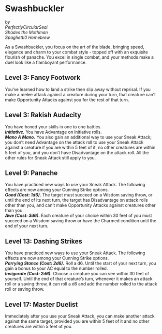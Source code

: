 # Swashbuckler
*by*  
*PerfectlyCircularSeal*  
*Shades the Mothman*  
*Spaghetti0 Homebrew*  

As a Swashbuckler, you focus on the art of the blade, bringing speed, elegance and charm to your combat style - topped off with an exquisite flourish of panache. You excel in single combat, and your methods make a duel look like a flamboyant performance.

## Level 3: Fancy Footwork
You’ve learned how to land a strike then slip away without reprisal. If you make a melee attack against a creature during your turn, that creature can’t make Opportunity Attacks against you for the rest of that turn.

## Level 3: Rakish Audacity
You have honed your skills in one to one battles.  
***Initiative.*** You have Advantage on Initiative rolls.  
***Mano A Mano.*** You also gain an additional way to use your Sneak Attack; you don’t need Advantage on the attack roll to use your Sneak Attack against a creature if you are within 5 feet of it, no other creatures are within 5 feet of you, and you don’t have Disadvantage on the attack roll. All the other rules for Sneak Attack still apply to you.

## Level 9: Panache
You have practiced new ways to use your Sneak Attack. The following effects are now among your Cunning Strike options.  
***Goad (Cost: 1d6).*** The target must succeed on a Wisdom saving throw, or until the end of its next turn, the target has Disadvantage on attack rolls other than you, and can’t make Opportunity Attacks against creatures other than you.  
***Awe (Cost: 3d6).*** Each creature of your choice within 30 feet of you must succeed on a Wisdom saving throw or have the Charmed condition until the end of your next turn.

## Level 13: Dashing Strikes
You have practiced new ways to use your Sneak Attack. The following effects are now among your Cunning Strike options.  
***Parrying Stance (Cost: 2d6).*** Roll a d6. Until the start of your next turn, you gain a bonus to your AC equal to the number rolled.  
***Invigorate (Cost: 2d6).*** Choose a creature you can see within 30 feet of yourself. Until the end of that creature’s turn, whenever it makes an attack roll or a saving throw, it can roll a d6 and add the number rolled to the attack roll or saving throw.

## Level 17: Master Duelist
Immediately after you use your Sneak Attack, you can make another attack against the same target, provided you are within 5 feet of it and no other creatures are within 5 feet of you.